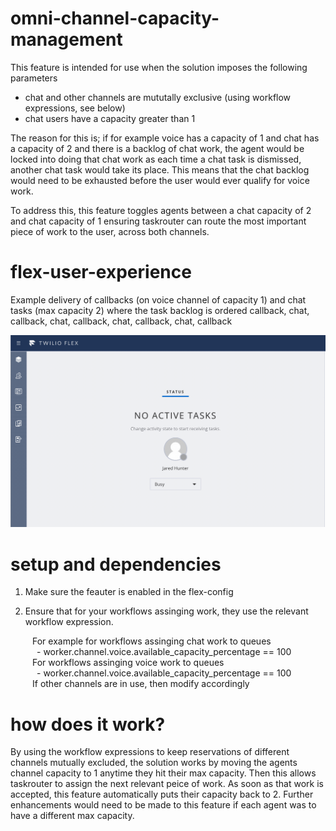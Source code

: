 # omni-channel-capacity-management

This feature is intended for use when the solution imposes the following parameters

- chat and other channels are mututally exclusive (using workflow expressions, see below)
- chat users have a capacity greater than 1

The reason for this is; if for example voice has a capacity of 1 and chat has a capacity of 2 and there is a backlog of chat work, the agent would be locked into doing that chat work as each time a chat task is dismissed, another chat task would take its place. This means that the chat backlog would
need to be exhausted before the user would ever qualify for voice work.

To address this, this feature toggles agents between a chat capacity of 2 and chat capacity of 1 ensuring taskrouter can route the most important piece of work to the user, across both channels.

# flex-user-experience

Example delivery of callbacks (on voice channel of capacity 1) and chat tasks (max capacity 2) where the task backlog is ordered callback, chat, callback, chat, callback, chat, callback, chat, callback

![alt text](screenshots/flex-user-experience-omni-channel-capacity-management.gif)

# setup and dependencies

1. Make sure the feauter is enabled in the flex-config

2. Ensure that for your workflows assinging work, they use the relevant workflow expression.

&ensp;&ensp;&ensp;&ensp;&ensp;For example for workflows assinging chat work to queues
<br>&ensp;&ensp;&ensp;&ensp;&ensp;&ensp;- worker.channel.voice.available_capacity_percentage == 100
<br>&ensp;&ensp;&ensp;&ensp;&ensp;For workflows assinging voice work to queues
<br>&ensp;&ensp;&ensp;&ensp;&ensp;&ensp;- worker.channel.voice.available_capacity_percentage == 100
<br>&ensp;&ensp;&ensp;&ensp;&ensp;If other channels are in use, then modify accordingly

# how does it work?

By using the workflow expressions to keep reservations of different channels mutually excluded, the solution works by moving the agents channel capacity to 1 anytime they hit their max capacity. Then this allows taskrouter to assign the next relevant peice of work. As soon as that work is accepted, this feature automatically puts their capacity back to 2. Further enhancements would need to be made to this feature if each agent was to have a different max capacity.
